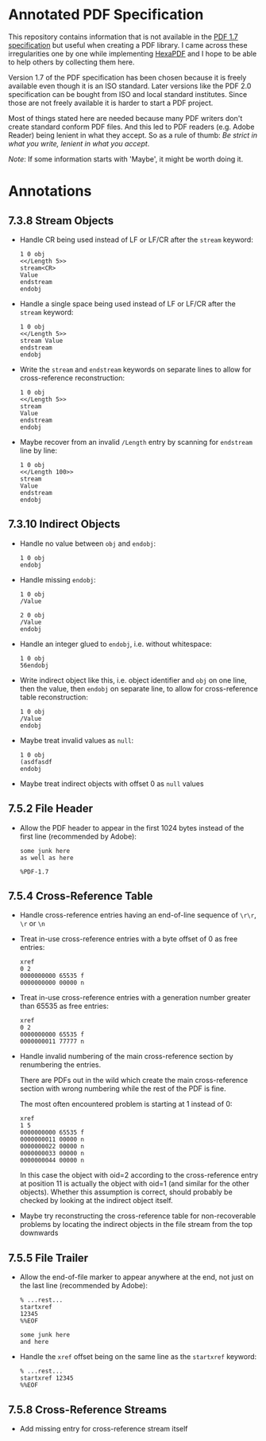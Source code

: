 # Annotated PDF Specification

This repository contains information that is not available in the [PDF 1.7 specification][spec] but useful when creating a PDF library. I came across these irregularities one by one while implementing [HexaPDF][hp] and I hope to be able to help others by collecting them here.

Version 1.7 of the PDF specification has been chosen because it is freely available even though it is an ISO standard. Later versions like the PDF 2.0 specification can be bought from ISO and local standard institutes. Since those are not freely available it is harder to start a PDF project.

Most of things stated here are needed because many PDF writers don't create standard conform PDF files. And this led to PDF readers (e.g. Adobe Reader) being lenient in what they accept. So as a rule of thumb: *Be strict in what you write, lenient in what you accept*.

*Note*: If some information starts with 'Maybe', it might be worth doing it.


[spec]: http://wwwimages.adobe.com/content/dam/Adobe/en/devnet/pdf/pdfs/PDF32000_2008.pdf
[hp]: https://hexapdf.gettalong.org

# Annotations

## 7.3.8 Stream Objects

* Handle CR being used instead of LF or LF/CR after the `stream` keyword:

  ~~~
  1 0 obj
  <</Length 5>>
  stream<CR>
  Value
  endstream
  endobj
  ~~~

* Handle a single space being used instead of LF or LF/CR after the `stream` keyword:

  ~~~
  1 0 obj
  <</Length 5>>
  stream Value
  endstream
  endobj
  ~~~

* Write the `stream` and `endstream` keywords on separate lines to allow for cross-reference reconstruction:

  ~~~
  1 0 obj
  <</Length 5>>
  stream
  Value
  endstream
  endobj
  ~~~

* Maybe recover from an invalid `/Length` entry by scanning for `endstream` line by line:

  ~~~
  1 0 obj
  <</Length 100>>
  stream
  Value
  endstream
  endobj
  ~~~


## 7.3.10 Indirect Objects

* Handle no value between `obj` and `endobj`:

  ~~~
  1 0 obj
  endobj
  ~~~

* Handle missing `endobj`:

  ~~~
  1 0 obj
  /Value

  2 0 obj
  /Value
  endobj
  ~~~

* Handle an integer glued to `endobj`, i.e. without whitespace:

  ~~~
  1 0 obj
  56endobj
  ~~~

* Write indirect object like this, i.e. object identifier and `obj` on one line, then the value, then `endobj` on separate line, to allow for cross-reference table reconstruction:

  ~~~
  1 0 obj
  /Value
  endobj
  ~~~

* Maybe treat invalid values as `null`:

  ~~~
  1 0 obj
  (asdfasdf
  endobj
  ~~~

* Maybe treat indirect objects with offset 0 as `null` values


## 7.5.2 File Header

* Allow the PDF header to appear in the first 1024 bytes instead of the first line (recommended by Adobe):

  ~~~
  some junk here
  as well as here

  %PDF-1.7
  ~~~


## 7.5.4 Cross-Reference Table

* Handle cross-reference entries having an end-of-line sequence of `\r\r`, `\r` or `\n`

* Treat in-use cross-reference entries with a byte offset of 0 as free entries:

  ~~~
  xref
  0 2
  0000000000 65535 f 
  0000000000 00000 n 
  ~~~

* Treat in-use cross-reference entries with a generation number greater than 65535 as free entries:

  ~~~
  xref
  0 2
  0000000000 65535 f 
  0000000011 77777 n 
  ~~~

* Handle invalid numbering of the main cross-reference section by renumbering the entries.

  There are PDFs out in the wild which create the main cross-reference section with wrong numbering while the rest of the PDF is fine.

  The most often encountered problem is starting at 1 instead of 0:

  ~~~
  xref
  1 5
  0000000000 65535 f 
  0000000011 00000 n 
  0000000022 00000 n 
  0000000033 00000 n 
  0000000044 00000 n 
  ~~~

  In this case the object with oid=2 according to the cross-reference entry at position 11 is actually the object with oid=1 (and similar for the other objects). Whether this assumption is correct, should probably be checked by looking at the indirect object itself.

* Maybe try reconstructing the cross-reference table for non-recoverable problems by locating the indirect objects in the file stream from the top downwards


## 7.5.5 File Trailer

* Allow the end-of-file marker to appear anywhere at the end, not just on the last line (recommended by Adobe):

  ~~~
  % ...rest...
  startxref
  12345
  %%EOF

  some junk here
  and here
  ~~~

* Handle the `xref` offset being on the same line as the `startxref` keyword:

  ~~~
  % ...rest...
  startxref 12345
  %%EOF
  ~~~


## 7.5.8 Cross-Reference Streams

* Add missing entry for cross-reference stream itself


